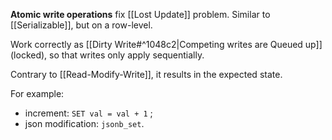 **Atomic write operations** fix [[Lost Update]] problem. 
Similar to [[Serializable]], but on a row-level.

Work correctly as [[Dirty Write#^1048c2|Competing writes are Queued up]] (locked), so that writes only apply sequentially.

Contrary to [[Read-Modify-Write]], it results in the expected state.

For example:
- increment: `SET val = val + 1` ;
- json modification: `jsonb_set`.

